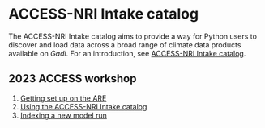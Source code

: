 # ACCESS-NRI Intake catalog

The ACCESS-NRI Intake catalog aims to provide a way for Python users to discover and load data across a broad range of climate data products available on _Gadi_. For an introduction, see [ACCESS-NRI Intake catalog](/model_evaluation/model_evaluation_model_catalogs).

## 2023 ACCESS workshop
1. [Getting set up on the ARE](https://github.com/ACCESS-NRI/workshop-training-2023/blob/main/intake/ARE_setup_guide.md)
2. [Using the ACCESS-NRI Intake catalog](https://github.com/ACCESS-NRI/workshop-training-2023/blob/main/intake/Intake_tutorial_p1.ipynb)
3. [Indexing a new model run](https://github.com/ACCESS-NRI/workshop-training-2023/blob/main/intake/Intake_tutorial_p2.ipynb)